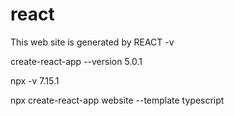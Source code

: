# react


This web site is generated by REACT -v

create-react-app --version
5.0.1

npx -v
7.15.1

npx create-react-app website --template typescript